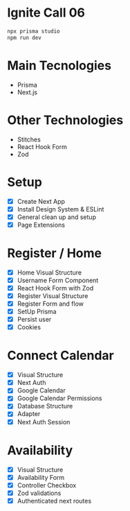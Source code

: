 # Ignite Call 06

```js
npx prisma studio
npm run dev
```

# Main Tecnologies

- Prisma
- Next.js

# Other Technologies

- Stitches
- React Hook Form
- Zod

# Setup

- [x] Create Next App
- [x] Install Design System & ESLint
- [x] General clean up and setup
- [x] Page Extensions

# Register / Home

- [x] Home Visual Structure
- [x] Username Form Component
- [x] React Hook Form with Zod
- [x] Register Visual Structure
- [x] Register Form and flow
- [x] SetUp Prisma
- [x] Persist user
- [x] Cookies

# Connect Calendar

- [x] Visual Structure
- [x] Next Auth
- [x] Google Calendar
- [x] Google Calendar Permissions
- [x] Database Structure
- [x] Adapter
- [x] Next Auth Session

# Availability

- [x] Visual Structure
- [x] Availability Form
- [x] Controller Checkbox 
- [x] Zod validations
- [x] Authenticated next routes